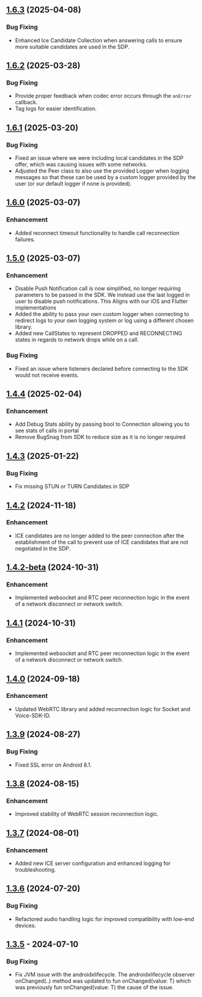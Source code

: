 ## [1.6.3](https://github.com/team-telnyx/telnyx-webrtc-android/releases/tag/1.6.3) (2025-04-08)

### Bug Fixing
- Enhanced Ice Candidate Collection when answering calls to ensure more suitable candidates are used in the SDP.


## [1.6.2](https://github.com/team-telnyx/telnyx-webrtc-android/releases/tag/1.6.2) (2025-03-28)

### Bug Fixing
- Provide proper feedback when codec error occurs through the `onError` callback.
- Tag logs for easier identification.


## [1.6.1](https://github.com/team-telnyx/telnyx-webrtc-android/releases/tag/1.6.1) (2025-03-20)

### Bug Fixing
- Fixed an issue where we were including local candidates in the SDP offer, which was causing issues with some networks.
- Adjusted the Peer class to also use the provided Logger when logging messages so that these can be used by a custom logger provided by the user (or our default logger if none is provided).

## [1.6.0](https://github.com/team-telnyx/telnyx-webrtc-android/releases/tag/1.6.0) (2025-03-07)

### Enhancement
- Added reconnect timeout functionality to handle call reconnection failures.

## [1.5.0](https://github.com/team-telnyx/telnyx-webrtc-android/releases/tag/1.5.0) (2025-03-07)

### Enhancement

- Disable Push Notification call is now simplified, no longer requiring parameters to be passed in the SDK. We instead use the last logged in user to disable push notifications. This Aligns with our iOS and Flutter implementations
- Added the ability to pass your own custom logger when connecting to redirect logs to your own logging system or log using a different chosen library.
- Added new CallStates to represent DROPPED and RECONNECTING states in regards to network drops while on a call.

### Bug Fixing
- Fixed an issue where listeners declared before connecting to the SDK would not receive events.

## [1.4.4](https://github.com/team-telnyx/telnyx-webrtc-android/releases/tag/1.4.4) (2025-02-04)

### Enhancement

- Add Debug Stats ability by passing bool to Connection allowing you to see stats of calls in portal
- Remove BugSnag from SDK to reduce size as it is no longer required

## [1.4.3](https://github.com/team-telnyx/telnyx-webrtc-android/releases/tag/1.4.3) (2025-01-22)

### Bug Fixing

- Fix missing STUN or TURN Candidates in SDP

## [1.4.2](https://github.com/team-telnyx/telnyx-webrtc-android/releases/tag/1.4.2) (2024-11-18)

### Enhancement

- ICE candidates are no longer added to the peer connection after the establishment of the call to prevent use of ICE candidates that are not negotiated in the SDP.

## [1.4.2-beta](https://github.com/team-telnyx/telnyx-webrtc-android/releases/tag/1.4.2-beta) (2024-10-31)

### Enhancement

- Implemented websocket and RTC peer reconnection logic in the event of a network disconnect or network switch.

## [1.4.1](https://github.com/team-telnyx/telnyx-webrtc-android/releases/tag/1.4.1) (2024-10-31)

### Enhancement

- Implemented websocket and RTC peer reconnection logic in the event of a network disconnect or network switch.

## [1.4.0](https://github.com/team-telnyx/telnyx-webrtc-android/releases/tag/1.4.0) (2024-09-18)

### Enhancement

- Updated WebRTC library and added reconnection logic for Socket and Voice-SDK-ID.

## [1.3.9](https://github.com/team-telnyx/telnyx-webrtc-android/releases/tag/1.3.9) (2024-08-27)

### Bug Fixing

- Fixed SSL error on Android 8.1.

## [1.3.8](https://github.com/team-telnyx/telnyx-webrtc-android/releases/tag/1.3.8) (2024-08-15)

### Enhancement

- Improved stability of WebRTC session reconnection logic.

## [1.3.7](https://github.com/team-telnyx/telnyx-webrtc-android/releases/tag/1.3.7) (2024-08-01)

### Enhancement

- Added new ICE server configuration and enhanced logging for troubleshooting.

## [1.3.6](https://github.com/team-telnyx/telnyx-webrtc-android/releases/tag/1.3.6) (2024-07-20)

### Bug Fixing

- Refactored audio handling logic for improved compatibility with low-end devices.

## [1.3.5](https://github.com/team-telnyx/telnyx-webrtc-android/releases/tag/1.3.5) - 2024-07-10

### Bug Fixing

- Fix JVM issue with the androidxlifecycle. The androidxlifecycle observer  onChanged(..) method was updated to  fun onChanged(value: T) which was previously fun onChanged(value: T) the cause of the issue.
